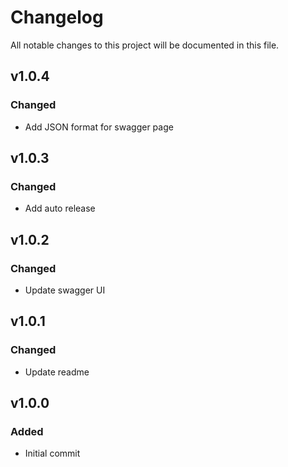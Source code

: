# Changelog
All notable changes to this project will be documented in this file.

## v1.0.4
### Changed
- Add JSON format for swagger page

## v1.0.3
### Changed
- Add auto release

## v1.0.2
### Changed
- Update swagger UI

## v1.0.1
### Changed
- Update readme

## v1.0.0
### Added
- Initial commit
